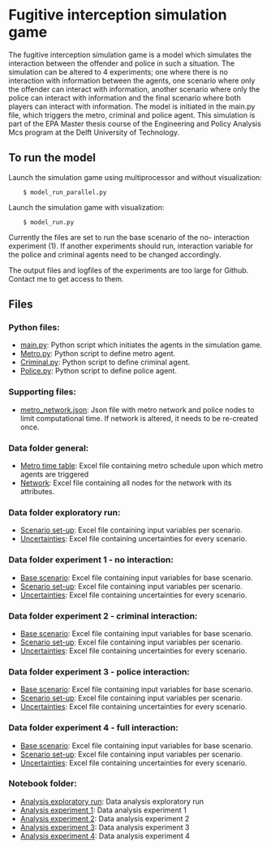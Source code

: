 # Fugitive interception simulation game

The fugitive interception simulation game is a model which simulates the interaction between the offender and police in such a situation. The simulation can be altered to 4 experiments; one where there is no interaction with information between the agents, one scenario where only the offender can interact with information, another scenario where only the police can interact with information and the final scenario where both players can interact with information. The model is initiated in the main.py file, which triggers the metro, criminal and police agent. This simulation is part of the EPA Master thesis course of the Engineering and Policy Analysis Mcs program at the Delft University of Technology. 


## To run the model

Launch the simulation game using multiprocessor and without visualization:
```
    $ model_run_parallel.py
```

Launch the simulation game with visualization:
```
    $ model_run.py
```

Currently the files are set to run the base scenario of the no- interaction experiment (1). If another experiments should run, interaction variable for the police and criminal agents need to be changed accordingly.

The output files and logfiles of the experiments are too large for Github. Contact me to get access to them.

## Files

### Python files:
* [main.py](main.py): Python script which initiates the agents in the simulation game.
* [Metro.py](Metro.py): Python script to define metro agent.
* [Criminal.py](Criminal.py): Python script to define criminal agent.
* [Police.py](Police.py): Python script to define police agent.

### Supporting files:
* [metro_network.json](metro_network.json): Json file with metro network and police nodes to limit computational time. If network is altered, it needs to be re-created once.

### Data folder general:
* [Metro time table](data/MetroTimetTable.csv): Excel file containing metro schedule upon which metro agents are triggered
* [Network](data/Nodes_complete_police.csv): Excel file containing all nodes for the network with its attributes.

### Data folder exploratory run:
* [Scenario set-up](data/experiment_scenarios_27112023.csv): Excel file containing input variables per scenario.
* [Uncertainties](data/exp_uncertainties_no_int_exploring.csv): Excel file containing uncertainties for every scenario.


### Data folder experiment 1 - no interaction:
* [Base scenario](data/base_28112023.csv): Excel file containing input variables for base scenario.
* [Scenario set-up](data/experiment_scenarios_28112023.csv): Excel file containing input variables per scenario.
* [Uncertainties](data/exp_uncertainties_no_int.csv): Excel file containing uncertainties for every scenario.


### Data folder experiment 2 - criminal interaction:
* [Base scenario](data/base_29112023.csv): Excel file containing input variables for base scenario.
* [Scenario set-up](data/experiment_scenarios_29112023.csv): Excel file containing input variables per scenario.
* [Uncertainties](data/exp_uncertainties_crim_int.csv): Excel file containing uncertainties for every scenario.


### Data folder experiment 3 - police interaction:
* [Base scenario](data/base_01122023.csv): Excel file containing input variables for base scenario.
* [Scenario set-up](data/experiment_scenarios_01122023.csv): Excel file containing input variables per scenario.
* [Uncertainties](data/exp_uncertainties_pol_int.csv): Excel file containing uncertainties for every scenario.


### Data folder experiment 4 - full interaction:
* [Base scenario](data/base_03122023.csv): Excel file containing input variables for base scenario.
* [Scenario set-up](data/experiment_scenarios_03122023.csv): Excel file containing input variables per scenario.
* [Uncertainties](data/exp_uncertainties_full_int.csv): Excel file containing uncertainties for every scenario.



### Notebook folder:
* [Analysis exploratory run](experiment/experiment%20analysis/exp_no_int_exploring_27112023.ipynb):  Data analysis exploratory run
* [Analysis experiment 1](experiment/experiment%20analysis/exp_no_int_28112023.ipynb): Data analysis experiment 1
* [Analysis experiment 2](experiment/experiment%20analysis/exp_crim_int_29112023.ipynb): Data analysis experiment 2
* [Analysis experiment 3](experiment/experiment%20analysis/exp_pol_int_01122023.ipynb): Data analysis experiment 3
* [Analysis experiment 4](experiment/experiment%20analysis/exp_full_int_03122023.ipynb): Data analysis experiment 4
